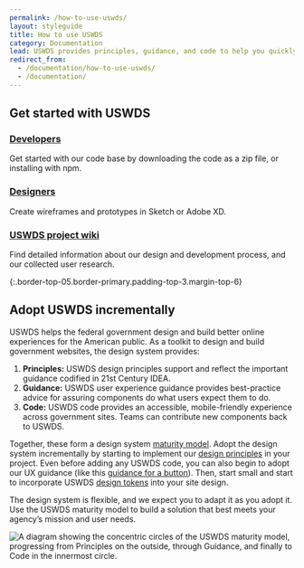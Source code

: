 ```yaml
---
permalink: /how-to-use-uswds/
layout: styleguide
title: How to use USWDS
category: Documentation
lead: USWDS provides principles, guidance, and code to help you quickly create trustworthy, accessible, and consistent government digital products and services.
redirect_from:
  - /documentation/how-to-use-uswds/
  - /documentation/
---
```


## Get started with USWDS

<div class="grid-row grid-gap flex-align-stretch margin-top-4">
  <div class="tablet:grid-col display-flex flex-align-stretch">
    <div class="site-docs-card-link">
      <h3 class="font-lang-lg margin-0">
        <a href="{{ site.baseurl }}/getting-started/developers/" class="text-no-underline text-primary hover:text-underline block-link">Developers</a>
      </h3>
      <p class="margin-top-1">Get started with our code base by downloading the code as a zip file, or installing with npm.</p>
    </div>
  </div>
  <div class="margin-top-2 tablet:margin-top-0 tablet:grid-col display-flex flex-align-stretch">
    <div class="site-docs-card-link">
      <h3 class="font-lang-lg margin-0">
        <a href="{{ site.baseurl }}/getting-started/designers/" class="text-no-underline text-primary hover:text-underline block-link">Designers</a>
      </h3>
      <p class="margin-top-1">Create wireframes and prototypes in Sketch or Adobe XD.</p>
    </div>
  </div>
  <div class="tablet:grid-col margin-top-2 tablet:margin-top-0 display-flex flex-align-stretch">
    <div class="site-docs-card-link">
      <h3 class="font-lang-lg margin-0">
        <a href="https://github.com/uswds/uswds/wiki" class="block-link text-no-underline text-primary hover:text-underline">USWDS project wiki</a>
      </h3>
      <p class="margin-top-1">Find detailed information about our design and development process, and our collected user research.</p>
    </div>
  </div>
</div>

{:.border-top-05.border-primary.padding-top-3.margin-top-6}

## Adopt USWDS incrementally

<div class="">
  <div class="grid-row">
    <div class="tablet:grid-col-7">
      <div class="">
        <p>USWDS helps the federal government design and build better online experiences for the American public. As a toolkit to design and build government websites, the design system provides:</p>
        <ol>
          <li><strong>Principles:</strong> USWDS design principles support and reflect the important guidance codified in 21st Century IDEA.</li>
          <li><strong>Guidance:</strong> USWDS user experience guidance provides best-practice advice for assuring components do what users expect them to do.</li>
          <li><strong>Code:</strong> USWDS code provides an accessible, mobile-friendly experience across government sites. Teams can contribute new components back to USWDS.</li>
        </ol>
        <p>Together, these form a design system <a href="{{ site.baseurl }}/maturity-model">maturity model</a>. Adopt the design system incrementally by starting to implement our <a href="{{ site.baseurl }}/design-principles">design principles</a> in your project. Even before adding any USWDS code, you can also begin to adopt our UX guidance (like this <a href="{{ site.baseurl }}/components/button/#accordion-bordered-docs">guidance for a button</a>). Then, start small and start to incorporate USWDS <a href="{{ site.baseurl }}/design-tokens">design tokens</a> into your site design.</p>
        <p>The design system is flexible, and we expect you to adapt it as you adopt it. Use the USWDS maturity model to build a solution that best meets your agency’s mission and user needs.</p>
      </div>
    </div>
    <div class="tablet:grid-col-5">
      <div class="padding-2 tablet:padding-left-4">
        <img src="{{ site.baseurl }}/img/maturity-model.svg" alt="A diagram showing the concentric circles of the USWDS maturity model, progressing from Principles on the outside, through Guidance, and finally to Code in the innermost circle.">
      </div>
    </div>

  </div>
</div>
